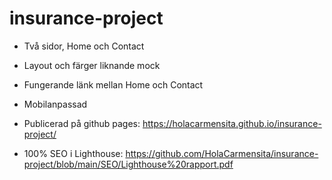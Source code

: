 # insurance-project


* Två sidor, Home och Contact

* Layout och färger liknande mock

* Fungerande länk mellan Home och Contact

* Mobilanpassad

* Publicerad på github pages: https://holacarmensita.github.io/insurance-project/

* 100% SEO i Lighthouse: https://github.com/HolaCarmensita/insurance-project/blob/main/SEO/Lighthouse%20rapport.pdf



